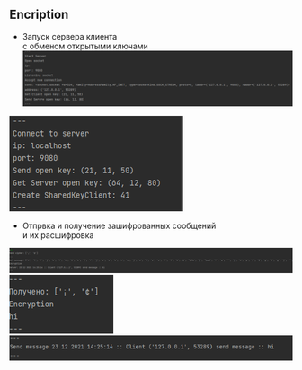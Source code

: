 Encription
---

- Запуск сервера  клиента\
с обменом открытыми ключами
![](img/img.png)

![](img/img_1.png)

- Отпрвка и получение зашифрованных сообщений \
и их расшифровка

![](img/img_2.png)
![](img/img_3.png)
![](img/img_4.png)